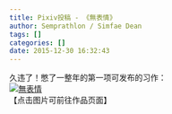 ```yaml
---
title: Pixiv投稿 - 《無表情》
author: Semprathlon / Simfae Dean
tags: []
categories: []
date: 2015-12-30 16:32:43
---
```

久违了！憋了一整年的第一项可发布的习作：  
[![無表情](https://blog.semprathlon.net/blog/uploads/2015/12/151225.png)](http://www.pixiv.net/member_illust.php?mode=medium&illust_id=54331697)  
【点击图片可前往作品页面】